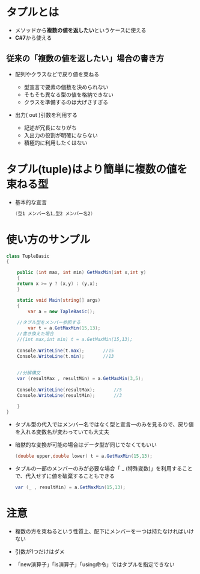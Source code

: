 # タプルとは

- メソッドから**複数の値を返したい**というケースに使える
- **C#7**から使える

## 従来の「複数の値を返したい」場合の書き方

- 配列やクラスなどで戻り値を束ねる
  - 型宣言で要素の個数を決められない
  - そもそも異なる型の値を格納できない
  - クラスを準備するのは大げさすぎる

- 出力( out )引数を利用する
  - 記述が冗長になりがち
  - 入出力の役割が明確にならない
  - 積極的に利用したくはない

# タプル(tuple)はより簡単に複数の値を束ねる型

- 基本的な宣言

  ```C#
  (型1 メンバー名1,型2 メンバー名2)
  ```

# 使い方のサンプル

```c#
class TupleBasic
{

	public (int max, int min) GetMaxMin(int x,int y)
	{
  	return x >= y ? (x,y) : (y,x);
	}	

	static void Main(string[] args)
	{
 		var a = new TapleBasic();
    
    //タプル型をメンバー参照する
	 	var t = a.GetMaxMin(15,13);
    //書き換えた場合
    //(int max,int min) t = a.GetMaxMin(15,13);
    
    Console.WriteLine(t.max);		//15
    Console.WriteLine(t.min);		//13
    
    
    //分解構文
    var (resultMax , resultMin) = a.GetMaxMin(3,5);
    
    Console.WriteLine(resultMax);		//5
    Console.WriteLine(resultMin);		//3
    
	}
}
```

- タプル型の代入ではメンバー名ではなく型と宣言一のみを見るので、戻り値を入れる変数名が変わっていても大丈夫

- 暗黙的な変換が可能の場合はデータ型が同じでなくてもいい

  ```C#
  (double upper,double lower) t = a.GetMaxMin(15,13);
  ```

- タプルの一部のメンバーのみが必要な場合「 _ (特殊変数)」を利用することで、代入せずに値を破棄することもできる

  ```c#
  var (_ , resultMin) = a.GetMaxMin(15,13);
  ```

  

# 注意

- 複数の方を束ねるという性質上、配下にメンバーを一つは持たなければいけない

- 引数が1つだけはダメ

- 「new演算子」「is演算子」「using命令」ではタプルを指定できない

  
